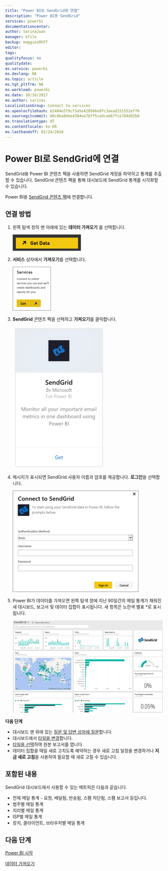 ```yaml
---
title: "Power BI로 SendGrid에 연결"
description: "Power BI용 SendGrid"
services: powerbi
documentationcenter: 
author: SarinaJoan
manager: kfile
backup: maggiesMSFT
editor: 
tags: 
qualityfocus: no
qualitydate: 
ms.service: powerbi
ms.devlang: NA
ms.topic: article
ms.tgt_pltfrm: NA
ms.workload: powerbi
ms.date: 10/16/2017
ms.author: sarinas
LocalizationGroup: Connect to services
ms.openlocfilehash: b2484e579cf3a5e428566e8fc3aead151552eff6
ms.sourcegitcommit: 88c8ba8dee4384ea7bff5cedcad67fce784d92b0
ms.translationtype: HT
ms.contentlocale: ko-KR
ms.lasthandoff: 02/24/2018
---
```

# <a name="connect-to-sendgrid-with-power-bi"></a>Power BI로 SendGrid에 연결
SendGrid용 Power BI 콘텐츠 팩을 사용하면 SendGrid 계정을 파악하고 통계를 추출할 수 있습니다. SendGrid 콘텐츠 팩을 통해 대시보드에 SendGrid 통계를 시각화할 수 있습니다.

Power BI용 [SendGrid 콘텐츠 팩](https://app.powerbi.com/getdata/services/sendgrid)에 연결합니다.

## <a name="how-to-connect"></a>연결 방법
1. 왼쪽 탐색 창의 맨 아래에 있는 **데이터 가져오기** 를 선택합니다.
   
   ![](media/service-connect-to-sendgrid/pbi_getdata.png) 
2. **서비스** 상자에서 **가져오기**를 선택합니다.
   
   ![](media/service-connect-to-sendgrid/pbi_getservices.png) 
3. **SendGrid** 콘텐츠 팩을 선택하고 **가져오기**를 클릭합니다.
   
   ![](media/service-connect-to-sendgrid/sendgrid.png) 
4. 메시지가 표시되면 SendGrid 사용자 이름과 암호를 제공합니다. **로그인**을 선택합니다.
   
   ![](media/service-connect-to-sendgrid/pbi_sendgridsignin.png)
5. Power BI가 데이터를 가져오면 왼쪽 탐색 창에 지난 90일간의 메일 통계가 채워진 새 대시보드, 보고서 및 데이터 집합이 표시됩니다. 새 항목은 노란색 별표 \*로 표시됩니다.
   
   ![](media/service-connect-to-sendgrid/pbi_sendgriddash.png)

**다음 단계**

* 대시보드 맨 위에 있는 [질문 및 답변 상자에 질문](power-bi-q-and-a.md)합니다.
* 대시보드에서 [타일을 변경](service-dashboard-edit-tile.md)합니다.
* [타일을 선택](service-dashboard-tiles.md)하여 원본 보고서를 엽니다.
* 데이터 집합을 매일 새로 고치도록 예약하는 경우 새로 고침 일정을 변경하거나 **지금 새로 고침**을 사용하여 필요할 때 새로 고칠 수 있습니다.

## <a name="whats-included"></a>포함된 내용
SendGrid 대시보드에서 사용할 수 있는 메트릭은 다음과 같습니다.

* 전체 메일 통계 - 요청, 배달됨, 반송됨, 스팸 차단됨, 스팸 보고서 등입니다.
* 범주별 메일 통계
* 지리별 메일 통계
* ISP별 메일 통계
* 장치, 클라이언트, 브라우저별 메일 통계

## <a name="next-steps"></a>다음 단계
[Power BI 시작](service-get-started.md)

[데이터 가져오기](service-get-data.md)

